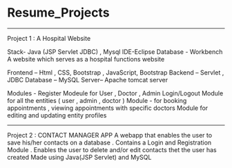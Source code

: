 # Resume_Projects




-----------------------------------------------------------------------------------------------------------------------------------------------------------------------




Project 1 :
A Hospital Website

Stack- Java (JSP Servlet JDBC) , Mysql
IDE-Eclipse 
Database - Workbench
A website which serves as a hospital functions website

Frontend – Html , CSS, Bootstrap , JavaScript, Bootstrap
Backend – Servlet , JDBC
Database – MySQL
Server– Apache tomcat server

Modules - 
Register Modeule for User ,   Doctor  , Admin
Login/Logout Module for all the entities ( user  , admin , doctor ) 
Module - for booking appointments   , viewing appointments with specific doctors
Module for editing and updating entity profiles


-----------------------------------------------------------------------------------------------------------------------------------------------------------------------




Project 2 :
CONTACT MANAGER APP
A webapp that enables the user to save his/her contacts on a database . Contains a Login and Registration Module .
Enables the user to delete and/or edit contacts thet the user has created 
Made using Java(JSP Servlet) and MySQL











